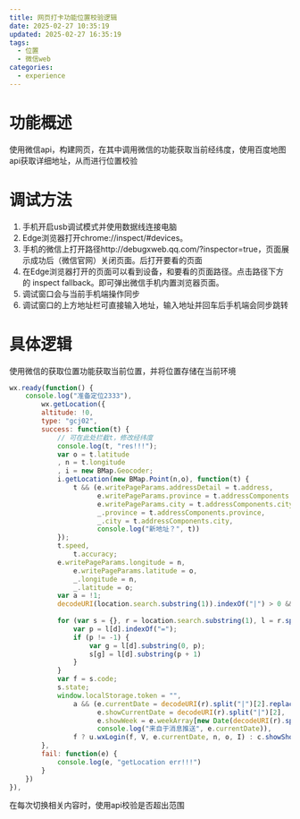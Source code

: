 ```yaml
---
title: 网页打卡功能位置校验逻辑
date: 2025-02-27 10:35:19
updated: 2025-02-27 16:35:19
tags:
  - 位置
  - 微信web
categories:
  - experience
---
```


# 功能概述

使用微信api，构建网页，在其中调用微信的功能获取当前经纬度，使用百度地图api获取详细地址，从而进行位置校验

# 调试方法

1. 手机开启usb调试模式并使用数据线连接电脑
2. Edge浏览器打开chrome://inspect/#devices。
3. 手机的微信上打开路径http://debugxweb.qq.com/?inspector=true，页面展示成功后（微信官网）关闭页面。后打开要看的页面
4. 在Edge浏览器打开的页面可以看到设备，和要看的页面路径。点击路径下方的
    inspect fallback。即可弹出微信手机内置浏览器页面。
5. 调试窗口会与当前手机端操作同步
6. 调试窗口的上方地址栏可直接输入地址，输入地址并回车后手机端会同步跳转

# 具体逻辑

使用微信的获取位置功能获取当前位置，并将位置存储在当前环境

```js
wx.ready(function() {
    console.log("准备定位2333"),
        wx.getLocation({
        altitude: !0,
        type: "gcj02",
        success: function(t) {
            // 可在此处拦截t，修改经纬度
            console.log(t, "res!!!");
            var o = t.latitude
            , n = t.longitude
            , i = new BMap.Geocoder;
            i.getLocation(new BMap.Point(n,o), function(t) {
                t && (e.writePageParams.addressDetail = t.address,
                      e.writePageParams.province = t.addressComponents.province,
                      e.writePageParams.city = t.addressComponents.city,
                      _.province = t.addressComponents.province,
                      _.city = t.addressComponents.city,
                      console.log("新地址？", t))
            });
            t.speed,
                t.accuracy;
            e.writePageParams.longitude = n,
                e.writePageParams.latitude = o,
                _.longitude = n,
                _.latitude = o;
            var a = !1;
            decodeURI(location.search.substring(1)).indexOf("|") > 0 && (a = !0,
                                                                         console.log());
            for (var s = {}, r = location.search.substring(1), l = r.split("&"), d = 0; d < l.length; d++) {
                var p = l[d].indexOf("=");
                if (p != -1) {
                    var g = l[d].substring(0, p);
                    s[g] = l[d].substring(p + 1)
                }
            }
            var f = s.code;
            s.state;
            window.localStorage.token = "",
                a && (e.currentDate = decodeURI(r).split("|")[2].replace(/\-/gi, ""),
                      e.showCurrentDate = decodeURI(r).split("|")[2],
                      e.showWeek = e.weekArray[new Date(decodeURI(r).split("|")[2]).getDay()],
                      console.log("来自于消息推送", e.currentDate)),
                f ? u.wxLogin(f, V, e.currentDate, n, o, I) : c.showShortCenterToast("微信授权失败,请联系管理员!")
        },
        fail: function(e) {
            console.log(e, "getLocation err!!!")
        }
    })
}),
```

在每次切换相关内容时，使用api校验是否超出范围


